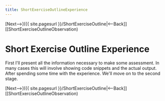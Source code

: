 ```yaml
---
title: ShortExerciseOutlineExperience
---
```

[Next-->]({{ site.pagesurl }}/ShortExerciseOutline|<--Back]] [[ShortExerciseOutlineObservation)

# Short Exercise Outline Experience
First I'll present all the information necessary to make some assessment. In many cases this will involve showing code snippets and the actual output. After spending some time with the experience. We'll move on to the second stage.

[Next-->]({{ site.pagesurl }}/ShortExerciseOutline|<--Back]] [[ShortExerciseOutlineObservation)